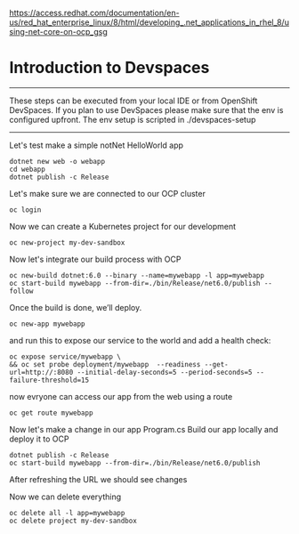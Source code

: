 https://access.redhat.com/documentation/en-us/red_hat_enterprise_linux/8/html/developing_.net_applications_in_rhel_8/using-net-core-on-ocp_gsg

# Introduction to Devspaces

---

These steps can be executed from your local IDE or from OpenShift DevSpaces.
If you plan to use DevSpaces please make sure that the env is configured upfront.
The env setup is scripted in ./devspaces-setup

---

Let's test make a simple notNet HelloWorld app

```shell
dotnet new web -o webapp
cd webapp
dotnet publish -c Release
```

Let's make sure we are connected to our OCP cluster
```shell
oc login
```

Now we can create a Kubernetes project for our development
```shell
oc new-project my-dev-sandbox
```

Now let's integrate our build process with OCP
```shell
oc new-build dotnet:6.0 --binary --name=mywebapp -l app=mywebapp
oc start-build mywebapp --from-dir=./bin/Release/net6.0/publish --follow
```
Once the build is done, we’ll deploy.
```shell
oc new-app mywebapp
```
and run this to expose our service to the world and add a health check:

```shell
oc expose service/mywebapp \
&& oc set probe deployment/mywebapp  --readiness --get-url=http://:8080 --initial-delay-seconds=5 --period-seconds=5 --failure-threshold=15
```

now evryone can access our app from the web using a route
```shell
oc get route mywebapp
```

Now let's make a change in our app Program.cs
Build our app locally and deploy it to OCP

```shell
dotnet publish -c Release
oc start-build mywebapp --from-dir=./bin/Release/net6.0/publish
```
After refreshing the URL we should see changes


Now we can delete everything 
```shell
oc delete all -l app=mywebapp
oc delete project my-dev-sandbox
```
